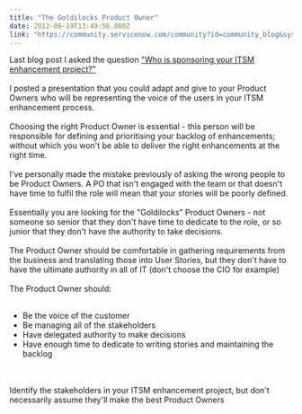 ```yaml
---
title: "The Goldilocks Product Owner"
date: 2012-06-19T13:49:56.000Z
link: "https://community.servicenow.com/community?id=community_blog&sys_id=5ded2ee9dbd0dbc01dcaf3231f96196d"
---
```

<p>Last blog post I asked the question <a title="mmunity.service-now.com/blog/simonmorris/who-sponsoring-your-itsm-enhancement-project" href="http://community.service-now.com/blog/simonmorris/who-sponsoring-your-itsm-enhancement-project">"Who is sponsoring your ITSM enhancement project?"</a><br /><br />I posted a presentation that you could adapt and give to your Product Owners who will be representing the voice of the users in your ITSM enhancement process.<br /><br />Choosing the right Product Owner is essential - this person will be responsible for defining and prioritising your backlog of enhancements; without which you won't be able to deliver the right enhancements at the right time.<br /><br />I've personally made the mistake previously of asking the wrong people to be Product Owners. A PO that isn't engaged with the team or that doesn't have time to fulfil the role will mean that your stories will be poorly defined.<br /><br />Essentially you are looking for the "Goldilocks" Product Owners - not someone so senior that they don't have time to dedicate to the role, or so junior that they don't have the authority to take decisions.<br /><br />The Product Owner should be comfortable in gathering requirements from the business and translating those into User Stories, but they don't have to have the ultimate authority in all of IT (don't choose the CIO for example)<br /><br />The Product Owner should:<br /><br /><ul><li>Be the voice of the customer</li><li>Be managing all of the stakeholders</li><li>Have delegated authority to make decisions</li><li>Have enough time to dedicate to writing stories and maintaining the backlog</li></ul><br /><br />Identify the stakeholders in your ITSM enhancement project, but don't necessarily assume they'll make the best Product Owners</p>